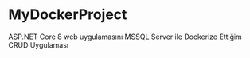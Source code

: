 # MyDockerProject
ASP.NET Core 8 web uygulamasını MSSQL Server ile Dockerize Ettiğim CRUD Uygulaması
